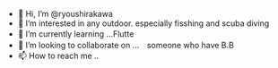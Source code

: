 - 👋 Hi, I’m @ryoushirakawa
- 👀 I’m interested in any outdoor. especially fisshing and scuba diving
- 🌱 I’m currently learning ...Flutte　
- 💞️ I’m looking to collaborate on ...　someone who have B.B
- 📫 How to reach me ..

<!---
ryoushirakawa/ryoushirakawa is a ✨ special ✨ repository because its `README.md` (this file) appears on your GitHub profile.
You can click the Preview link to take a look at your changes.
--->
